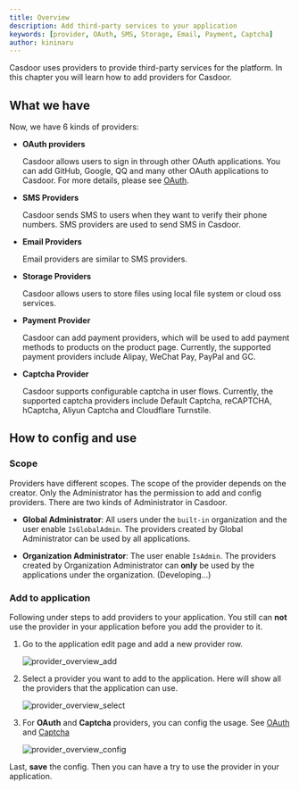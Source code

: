 ```yaml
---
title: Overview
description: Add third-party services to your application
keywords: [provider, OAuth, SMS, Storage, Email, Payment, Captcha]
author: kininaru
---
```


Casdoor uses providers to provide third-party services for the platform. In this chapter you will learn how to add providers for Casdoor.

## What we have

Now, we have 6 kinds of providers:

- **OAuth providers**

  Casdoor allows users to sign in through other OAuth applications. You can add GitHub, Google, QQ and many other OAuth applications to Casdoor. For more details, please see [OAuth](/docs/provider/oauth/overview).
- **SMS Providers**

  Casdoor sends SMS to users when they want to verify their phone numbers. SMS providers are used to send SMS in Casdoor.
- **Email Providers**

  Email providers are similar to SMS providers.
- **Storage Providers**

  Casdoor allows users to store files using local file system or cloud oss services.
- **Payment Provider**

  Casdoor can add payment providers, which will be used to add payment methods to products on the product page.
  Currently, the supported payment providers include Alipay, WeChat Pay, PayPal and GC.
- **Captcha Provider**

  Casdoor supports configurable captcha in user flows. Currently, the supported captcha providers include Default Captcha, reCAPTCHA, hCaptcha, Aliyun Captcha and Cloudflare Turnstile.

## How to config and use

### Scope

Providers have different scopes. The scope of the provider depends on the creator. Only the Administrator has the permission to add and config providers. There are two kinds of Administrator in Casdoor.

- **Global Administrator**: All users under the `built-in` organization and the user enable `IsGlobalAdmin`. The providers created by Global Administrator can be used by all applications.

- **Organization Administrator**: The user enable `IsAdmin`. The providers created by Organization Administrator can **only** be used by the applications under the organization. (Developing...)

### Add to application

Following under steps to add providers to your application. You still can **not** use the provider in your application before you add the provider to it.

1. Go to the application edit page and add a new provider row.

    ![provider_overview_add](/img/providers/provider_overview_add.png)

2. Select a provider you want to add to the application. Here will show all the providers that the application can use.

    ![provider_overview_select](/img/providers/provider_overview_select.png)

3. For **OAuth** and **Captcha** providers, you can config the usage. See [OAuth](/docs/provider/oauth/overview/#applied-in-application) and [Captcha](/docs/provider/captcha/default#applied-in-application)

    ![provider_overview_config](/img/providers/provider_overview_config.png)

Last, **save** the config. Then you can have a try to use the provider in your application.

